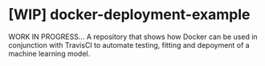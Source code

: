 # [WIP] docker-deployment-example
WORK IN PROGRESS... A repository that shows how Docker can be used in conjunction with TravisCI to automate testing, fitting and depoyment of a machine learning model.